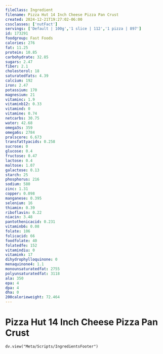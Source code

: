 ```yaml
---
fileClass: Ingredient
filename: Pizza Hut 14 Inch Cheese Pizza Pan Crust
created: 2024-12-21T19:27:02-06:00
cssclasses: ['nutFact']
servings: ['Default | 100g','1 slice | 112','1 pizza | 897']
id: 173291
foodgroup: Fast Foods
calories: 276
fat: 11.25
protein: 10.85
carbohydrate: 32.85
sugars: 2.47
fiber: 2.1
cholesterol: 18
saturatedfats: 4.39
calcium: 192
iron: 2.47
potassium: 170
magnesium: 21
vitaminc: 1.9
vitaminb12: 0.33
vitamind: 0
vitamine: 0.74
netcarbs: 30.75
water: 42.68
omega3s: 359
omega6s: 2784
pralscore: 6.673
transfattyacids: 0.258
sucrose: 0
glucose: 0.4
fructose: 0.47
lactose: 0.4
maltose: 1.07
galactose: 0.13
starch: 25
phosphorus: 216
sodium: 580
zinc: 1.31
copper: 0.098
manganese: 0.395
selenium: 16
thiamin: 0.39
riboflavin: 0.22
niacin: 3.48
pantothenicacid: 0.231
vitaminb6: 0.08
folate: 106
folicacid: 66
foodfolate: 40
folatedfe: 152
vitamindiu: 0
vitamink: 17
dihydrophylloquinone: 0
menaquinone4: 1.1
monounsaturatedfat: 2755
polyunsaturatedfat: 3118
ala: 350
epa: 4
dpa: 4
dha: 0
200calorieweight: 72.464
---
```


# Pizza Hut 14 Inch Cheese Pizza Pan Crust

```dataviewjs
dv.view("Meta/Scripts/IngredientsFooter")
```